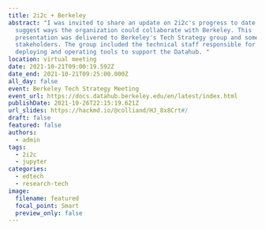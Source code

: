 ```yaml
---
title: 2i2c + Berkeley
abstract: "I was invited to share an update on 2i2c's progress to date and to
  suggest ways the organization could collaborate with Berkeley. This
  presentation was delivered to Berkeley's Tech Strategy group and some other
  stakeholders. The group included the technical staff responsible for planning,
  deploying and operating tools to support the Datahub. "
location: virtual meeting
date: 2021-10-21T09:00:19.592Z
date_end: 2021-10-21T09:25:00.000Z
all_day: false
event: Berkeley Tech Strategy Meeting
event_url: https://docs.datahub.berkeley.edu/en/latest/index.html
publishDate: 2021-10-26T22:15:19.621Z
url_slides: https://hackmd.io/@colliand/HJ_8x8Crt#/
draft: false
featured: false
authors:
  - admin
tags:
  - 2i2c
  - jupyter
categories:
  - edtech
  - research-tech
image:
  filename: featured
  focal_point: Smart
  preview_only: false
---
```

